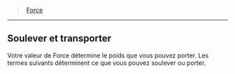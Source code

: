 ﻿---
!GenericItem
Name: Soulever et transporter
Id: abilities_strength_hd.md#soulever-et-transporter
ParentLink: abilities_strength_hd.md#force
ParentName: Force
NameLevel: 2
Attributes:
  Name: Soulever et transporter
  Markdown: >+
    ## <!--Name-->Soulever et transporter<!--/Name-->


    Votre valeur de Force détermine le poids que vous pouvez porter. Les termes suivants déterminent ce que vous pouvez soulever ou porter.

AttributesDictionary: >+
  Name: Soulever et transporter

  Markdown: >+

    ## <!--Name-->Soulever et transporter<!--/Name-->





    Votre valeur de Force détermine le poids que vous pouvez porter. Les termes suivants déterminent ce que vous pouvez soulever ou porter.



---
> [Force](hd_abilities_strength.md)

---

## Soulever et transporter

Votre valeur de Force détermine le poids que vous pouvez porter. Les termes suivants déterminent ce que vous pouvez soulever ou porter.

